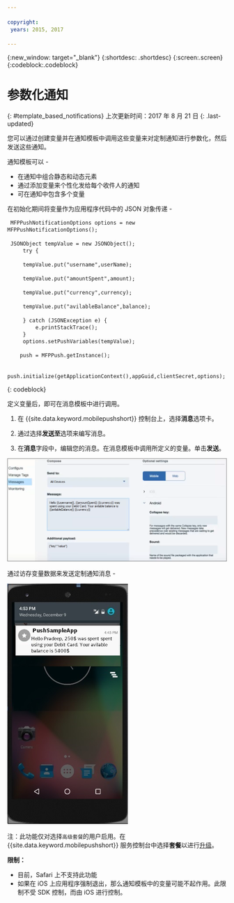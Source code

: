 ```yaml
---

copyright:
 years: 2015, 2017

---
```


{:new_window: target="_blank"}
{:shortdesc: .shortdesc}
{:screen:.screen}
{:codeblock:.codeblock}

# 参数化通知
{: #template_based_notifications}
上次更新时间：2017 年 8 月 21 日
{: .last-updated}

您可以通过创建变量并在通知模板中调用这些变量来对定制通知进行参数化，然后发送这些通知。

通知模板可以 - 

 - 在通知中组合静态和动态元素
 - 通过添加变量来个性化发给每个收件人的通知
 - 可在通知中包含多个变量 

在初始化期间将变量作为应用程序代码中的 JSON 对象传递 -

    
   ```
    MFPPushNotificationOptions options = new MFPPushNotificationOptions();

    JSONObject tempValue = new JSONObject();
        try {
        
		tempValue.put("username",userName);
        
        tempValue.put("amountSpent",amount);
		
        tempValue.put("currency",currency);
		
        tempValue.put("avilableBalance",balance);
        
		} catch (JSONException e) {
            e.printStackTrace();
        }
        options.setPushVariables(tempValue); 
	   
	   push = MFPPush.getInstance();

       push.initialize(getApplicationContext(),appGuid,clientSecret,options);
   ```
{: codeblock}


定义变量后，即可在消息模板中进行调用。

1. 在 {{site.data.keyword.mobilepushshort}} 控制台上，选择**消息**选项卡。

2. 通过选择**发送至**选项来编写消息。

2. 在**消息**字段中，编辑您的消息。在消息模板中调用所定义的变量。单击**发送**。

![消息模板](images/message_template.png)

通过访存变量数据来发送定制通知消息 -

![消息示例](images/message_template_example.jpg)

注：此功能仅对选择`高级套餐`的用户启用。在 {{site.data.keyword.mobilepushshort}} 服务控制台中选择**套餐**以进行[升级](https://console-tok02-red.cdn.s-bluemix.net/docs/account/change-plan.html#changing)。

**限制：**

 - 目前，Safari 上不支持此功能
 - 如果在 iOS 上应用程序强制退出，那么通知模板中的变量可能不起作用。此限制不受 SDK 控制，而由 iOS 进行控制。








